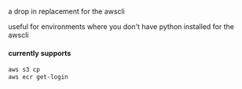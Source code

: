 a drop in replacement for the awscli

useful for environments where you don't have python installed for the awscli

#### currently supports

```bash
aws s3 cp
aws ecr get-login
```
